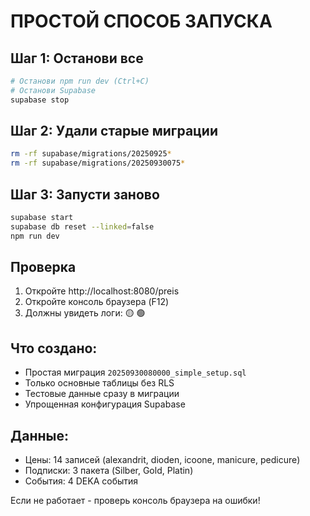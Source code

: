 # ПРОСТОЙ СПОСОБ ЗАПУСКА

## Шаг 1: Останови все
```bash
# Останови npm run dev (Ctrl+C)
# Останови Supabase
supabase stop
```

## Шаг 2: Удали старые миграции
```bash
rm -rf supabase/migrations/20250925*
rm -rf supabase/migrations/20250930075*
```

## Шаг 3: Запусти заново
```bash
supabase start
supabase db reset --linked=false
npm run dev
```

## Проверка
1. Откройте http://localhost:8080/preis
2. Откройте консоль браузера (F12)
3. Должны увидеть логи: 🟡 🟢

## Что создано:
- Простая миграция `20250930080000_simple_setup.sql`
- Только основные таблицы без RLS
- Тестовые данные сразу в миграции
- Упрощенная конфигурация Supabase

## Данные:
- Цены: 14 записей (alexandrit, dioden, icoone, manicure, pedicure)
- Подписки: 3 пакета (Silber, Gold, Platin)
- События: 4 DEKA события

Если не работает - проверь консоль браузера на ошибки!